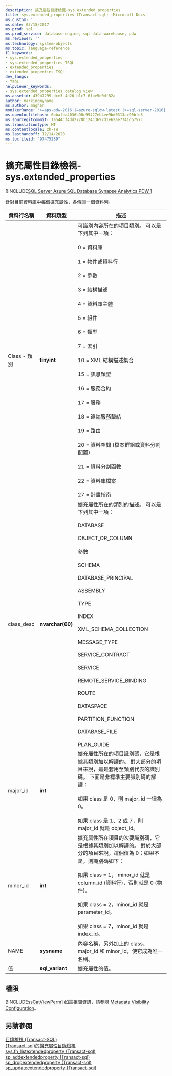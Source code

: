 ```yaml
---
description: 擴充屬性目錄檢視-sys.extended_properties
title: sys.extended_properties (Transact-sql) |Microsoft Docs
ms.custom: ''
ms.date: 03/15/2017
ms.prod: sql
ms.prod_service: database-engine, sql-data-warehouse, pdw
ms.reviewer: ''
ms.technology: system-objects
ms.topic: language-reference
f1_keywords:
- sys.extended_properties
- sys.extended_properties_TSQL
- extended_properties
- extended_properties_TSQL
dev_langs:
- TSQL
helpviewer_keywords:
- sys.extended_properties catalog view
ms.assetid: 439b7299-dce3-4d26-b1c7-61be5e0df82a
author: markingmyname
ms.author: maghan
monikerRange: '>=aps-pdw-2016||=azure-sqldw-latest||>=sql-server-2016||>=sql-server-linux-2017||=azuresqldb-mi-current'
ms.openlocfilehash: 6bbafba4036b90c99427eb4ee9bd0313ac90bfe5
ms.sourcegitcommit: 1a544cf4dd2720b124c3697d1e62ae7741db757c
ms.translationtype: MT
ms.contentlocale: zh-TW
ms.lasthandoff: 12/14/2020
ms.locfileid: "97475289"
---
```

# <a name="extended-properties-catalog-views---sysextended_properties"></a>擴充屬性目錄檢視-sys.extended_properties
[!INCLUDE[SQL Server Azure SQL Database Synapse Analytics PDW ](../../includes/applies-to-version/sql-asdb-asdbmi-asa-pdw.md)]

  針對目前資料庫中每個擴充屬性，各傳回一個資料列。  
  
|資料行名稱|資料類型|描述|  
|-----------------|---------------|-----------------|  
|Class - 類別|**tinyint**|可識別內容所在的項目類別。 可以是下列其中一項：<br /><br /> 0 = 資料庫<br /><br /> 1 = 物件或資料行<br /><br /> 2 = 參數<br /><br /> 3 = 結構描述<br /><br /> 4 = 資料庫主體<br /><br /> 5 = 組件<br /><br /> 6 = 類型<br /><br /> 7 = 索引<br /><br /> 10 = XML 結構描述集合<br /><br /> 15 = 訊息類型<br /><br /> 16 = 服務合約<br /><br /> 17 = 服務<br /><br /> 18 = 遠端服務繫結<br /><br /> 19 = 路由<br /><br /> 20 = 資料空間 (檔案群組或資料分割配置)<br /><br /> 21 = 資料分割函數<br /><br /> 22 = 資料庫檔案<br /><br /> 27 = 計畫指南|  
|class_desc|**nvarchar(60)**|擴充屬性所在的類別的描述。 可以是下列其中一項：<br /><br /> DATABASE<br /><br /> OBJECT_OR_COLUMN<br /><br /> 參數<br /><br /> SCHEMA<br /><br /> DATABASE_PRINCIPAL<br /><br /> ASSEMBLY<br /><br /> TYPE<br /><br /> INDEX<br /><br /> XML_SCHEMA_COLLECTION<br /><br /> MESSAGE_TYPE<br /><br /> SERVICE_CONTRACT<br /><br /> SERVICE<br /><br /> REMOTE_SERVICE_BINDING<br /><br /> ROUTE<br /><br /> DATASPACE<br /><br /> PARTITION_FUNCTION<br /><br /> DATABASE_FILE<br /><br /> PLAN_GUIDE|  
|major_id|**int**|擴充屬性所在的項目識別碼，它是根據其類別加以解譯的。 對大部分的項目來說，這是套用至類別代表的識別碼。 下面是非標準主要識別碼的解譯：<br /><br /> 如果 class 是 0，則 major_id 一律為 0。<br /><br /> 如果 class 是 1、2 或 7，則 major_id 就是 object_id。|  
|minor_id|**int**|擴充屬性所在項目的次要識別碼，它是根據其類別加以解譯的。 對於大部分的項目來說，這個值為 0；如果不是，則識別碼如下：<br /><br /> 如果 class = 1， minor_id 就是 column_id (資料行)，否則就是 0 (物件)。<br /><br /> 如果 class = 2，minor_id 就是 parameter_id。<br /><br /> 如果 class = 7，minor_id 就是 index_id。|  
|NAME|**sysname**|內容名稱，另外加上的 class、major_id 和 minor_id，使它成為唯一名稱。|  
|值|**sql_variant**|擴充屬性的值。|  
  
## <a name="permissions"></a>權限  
 [!INCLUDE[ssCatViewPerm](../../includes/sscatviewperm-md.md)] 如需相關資訊，請參閱 [Metadata Visibility Configuration](../../relational-databases/security/metadata-visibility-configuration.md)。  
  
## <a name="see-also"></a>另請參閱  
 [目錄檢視 &#40;Transact-SQL&#41;](../../relational-databases/system-catalog-views/catalog-views-transact-sql.md)   
 [&#40;Transact-sql&#41;的擴充屬性目錄檢視 ](./catalog-views-transact-sql.md)   
 [sys.fn_listextendedproperty &#40;Transact-sql&#41;](../../relational-databases/system-functions/sys-fn-listextendedproperty-transact-sql.md)   
 [sp_addextendedproperty &#40;Transact-sql&#41;](../../relational-databases/system-stored-procedures/sp-addextendedproperty-transact-sql.md)   
 [sp_dropextendedproperty &#40;Transact-sql&#41;](../../relational-databases/system-stored-procedures/sp-dropextendedproperty-transact-sql.md)   
 [sp_updateextendedproperty &#40;Transact-sql&#41;](../../relational-databases/system-stored-procedures/sp-updateextendedproperty-transact-sql.md)  
  
